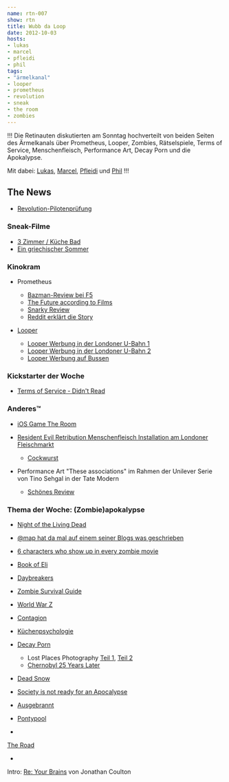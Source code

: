 ```yaml
---
name: rtn-007
show: rtn
title: Wubb da Loop
date: 2012-10-03
hosts:
- lukas
- marcel
- pfleidi
- phil
tags:
- "ärmelkanal"
- looper
- prometheus
- revolution
- sneak
- the room
- zombies
---
```

!!!
Die Retinauten diskutierten am Sonntag hochverteilt von beiden Seiten des Ärmelkanals über Prometheus, Looper, Zombies, Rätselspiele, Terms of Service, Menschenfleisch, Performance Art, Decay Porn und die Apokalypse.

Mit dabei: [Lukas](https://twitter.com/blubser), [Marcel](https://twitter.com/xartas), [Pfleidi](https://twitter.com/pfleidi) und [Phil](https://twitter.com/philgrooves)
!!!

## The News

- [Revolution-Pilotenprüfung](https://secure.retinacast.de/rtc-pp-e14-revolution/)

### Sneak-Filme

- [3 Zimmer / Küche Bad](http://www.zorrofilm.de/index.php?id=86)
- [Ein griechischer Sommer](http://www.ein-griechischer-sommer.de)

### Kinokram

- Prometheus
  - [Bazman-Review bei F5](http://www.fuenf-filmfreunde.de/2012/08/10/prometheus-dunkle-zeichen-review/)
  - [The Future according to Films](http://tremulantdesign.tumblr.com/post/5099012309/the-future-according-to-films-infographic)
  - [Snarky Review](http://digitaldigging.net/prometheus-an-archaeological-perspective/)
  - [Reddit erklärt die Story](http://www.reddit.com/r/movies/comments/uswn1/prometheus_everything_explained_and_analysed/)

- [Looper](http://www.loopermovie.com)
  - [Looper Werbung in der Londoner U-Bahn 1](https://secure.retinacast.de/images/content/DSC_0863.JPG)
  - [Looper Werbung in der Londoner U-Bahn 2](https://secure.retinacast.de/images/content/DSC_0864.JPG)
  - [Looper Werbung auf Bussen](https://secure.retinacast.de/images/content/DSC_0869.JPG)

### Kickstarter der Woche

- [Terms of Service - Didn't Read](http://www.indiegogo.com/terms-of-service-didnt-read)

### Anderes™

- [iOS Game The Room](http://www.fireproofgames.com)
- [Resident Evil Retribution Menschenfleisch Installation am Londoner Fleischmarkt](http://boingboing.net/2012/09/27/human-flesh-pop-up-butcher-sho.html)
  - [Cockwurst](http://twitter.com/pfleidi/status/252073861233917952/photo/1)

- Performance Art "These associations" im Rahmen der Unilever Serie von Tino Sehgal in der Tate Modern
  - [Schönes Review](http://www.guardian.co.uk/artanddesign/2012/jul/23/tino-sehgal-these-associations-review)

### Thema der Woche: (Zombie)apokalypse

- [Night of the Living Dead](http://www.imdb.com/title/tt0063350/)
- [@map hat da mal auf einem seiner Blogs was geschrieben](http://emonk.net/articles/zombocalypse.html)
- [6 characters who show up in every zombie movie](http://www.cracked.com/article/164_6-characters-who-show-up-in-every-zombie-movie/)
- [Book of Eli](http://www.imdb.com/title/tt1037705/)
- [Daybreakers](http://www.imdb.com/title/tt0433362/)
- [Zombie Survival Guide](http://www.amazon.de/The-Zombie-Survival-Guide-Protection/dp/1400049628?tag=retinacast04-21)
- [World War Z](http://www.amazon.de/gp/product/0307888681?tag=retinacast04-21)
- [Contagion](http://www.imdb.com/title/tt1598778/)
- [Küchenpsychologie](http://de.wikipedia.org/wiki/Alltagspsychologie)
- [Decay Porn](http://www.marchandmeffre.com/detroit/index.html)
  - Lost Places Photography [Teil 1](http://www.schmitt-photography.de/?page_id=58), [Teil 2](http://baer-photography.de/?cat=1)
  - [Chernobyl 25 Years Later](http://www.boston.com/bigpicture/2011/04/chernobyl_disaster_25th_annive.html)

- [Dead Snow](http://www.imdb.com/title/tt1278340/)
- [Society is not ready for an Apocalypse](http://undeadlabs.com/2012/07/news/society-is-not-ready-for-an-apocalypse/)
- [Ausgebrannt](http://www.amazon.de/Ausgebrannt-Thriller-Andreas-Eschbach/dp/3404159233?tag=retinacast04-21)
- [Pontypool](http://www.imdb.com/title/tt1226681/)
-

[The Road](http://www.imdb.com/title/tt0898367/)

-

Intro: [Re: Your Brains](http://www.jonathancoulton.com/store/downloads/) von Jonathan Coulton

